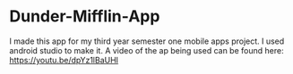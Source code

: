 # Dunder-Mifflin-App

I made this app for my third year semester one mobile apps project. I used android studio to make it.
A video of the ap being used can be found here: https://youtu.be/dpYz1lBaUHI
